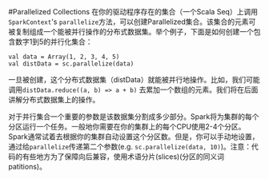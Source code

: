 #Parallelized Collections
在你的驱动程序存在的集合（一个Scala Seq）上调用`SparkContext`'s `parallelize`方法，可以创建Parallelized集合。该集合的元素可被复制组成一个能被并行操作的分布式数据集。举个例子，下面是如何创建一个包含数字1到5的并行化集合：

	val data = Array(1, 2, 3, 4, 5)
	val distData = sc.parallelize(data) 
	
一旦被创建，这个分布式数据集（distData）就能被并行地操作。比如，我们可能调用`distData.reduce((a, b) => a + b)` 去累加一个数组的元素。我们将在后面讲解分布式数据集上的操作。

对于并行集合一个重要的参数是该数据集分割成多少部分。Spark将为集群的每个分区运行一个任务。一般地你需要在你的集群上的每个CPU使用2-4个分区。Spark通常试着去根据你的集群自动设置这个分区数。但是，你可以手动地设置，通过给`parallelize`传递第二个参数(e.g. `sc.parallelize(data, 10)`)。注意：代码的有些地方为了保障向后兼容，使用术语分片(slices)(分区的同义词 patitions)。

